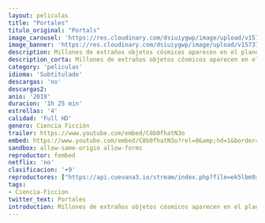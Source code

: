 ```yaml
---
layout: peliculas
title: "Portales"
titulo_original: "Portals"
image_carousel: 'https://res.cloudinary.com/dsiuiygwp/image/upload/v1573789382/portals-min_hifgqm.jpg'
image_banner: 'https://res.cloudinary.com/dsiuiygwp/image/upload/v1573789382/1570695185_maxresdefault-1024x576-min_pnjpns.jpg'
description: Millones de extraños objetos cósmicos aparecen en el planeta tras producirse una serie de apagones a nivel mundial. Aunque muchos deciden distanciarse de ellos todo lo posible, los que se sienten atraídos hacia los objetos descubrirán las terribles consecuencias que les aguardan en su interior.
description_corta: Millones de extraños objetos cósmicos aparecen en el planeta tras producirse una serie de apagones a nivel mundial. Aunque muchos deciden
category: 'peliculas'
idioma: 'Subtitulado'
descargas: 'no'
descargas2:
anio: '2019'
duracion: '1h 25 min'
estrellas: '4'
calidad: 'Full HD'
genero: Ciencia Ficción
trailer: https://www.youtube.com/embed/C8b0fhatN3o
embed: https://www.youtube.com/embed/C8b0fhatN3o?rel=0&amp;hd=1&border=0&wmode=opaque&enablejsapi=1&modestbranding=1&controls=1&showinfo=1
sandbox: allow-same-origin allow-forms
reproductor: fembed
netflix: 'no'
clasificacion: '+9'
reproductores: ["https://api.cuevana3.io/stream/index.php?file=ek5lbm9xYWNrS0xYMTZLa2xNbkdvY3ZTb3BtZng4TGp6ZFpobGFMUGtOVFYySmlocU5XTzJkRE1tcHFuajVPb2w1eGphMkhEMGVQWDA2S21ZY1hRNEpQWHAyTmpsWk9xbkpkbGtZYTNvOFBEcTNkZ29OS1Y","https://www.zembed.to/public/dist/asteroid.html?id=1e3a931b013fdb2fcf9631ec5c18a318&title=Portals","https://upstream.to/embed-ua8x2dh3ftkr.html"]
tags:
- Ciencia-Ficcion
twitter_text: Portales
introduction: Millones de extraños objetos cósmicos aparecen en el planeta tras producirse una serie de apagones a nivel mundial. Aunque muchos deciden
---
```














